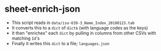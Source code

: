 # sheet-enrich-json

  - This script reads in `data/iso-639-3_Name_Index_20180123.tab`
  - It converts this to a `dict` of `dict`s (with language codes as the keys)
  - It then "enriches" each `dict` by pulling in columns from other CSVs with matching `Id`'s
  - Finally it writes this `dict` to a file; `languages.json`
